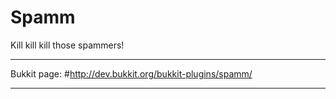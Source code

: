 Spamm
=====

Kill kill kill those spammers!

-----------------------------------------------------------

Bukkit page:
#http://dev.bukkit.org/bukkit-plugins/spamm/

-----------------------------------------------------------
